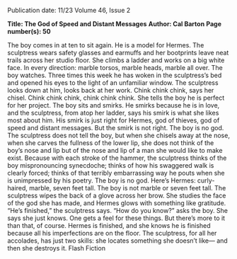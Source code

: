 Publication date: 11/23
Volume 46, Issue 2

**Title: The God of Speed and Distant Messages**
**Author: Cal Barton**
**Page number(s): 50**

The boy comes in at ten to sit again. 
He is a model for Hermes. The sculptress 
wears safety glasses and earmuffs and 
her bootprints leave neat trails across 
her studio floor. She climbs a ladder 
and works on a big white face. In every 
direction: marble torsos, marble heads, 
marble all over. 
The boy watches. Three times this 
week he has woken in the sculptress’s 
bed and opened his eyes to the light of 
an unfamiliar window. The sculptress 
looks down at him, looks back at her 
work. Chink chink chink, says her 
chisel. Chink chink chink, chink chink 
chink. She tells the boy he is perfect 
for her project. The boy sits and smirks. 
He smirks because he is in love, and 
the sculptress, from atop her ladder, 
says his smirk is what she likes most 
about him. His smirk is just right for 
Hermes, god of thieves, god of speed 
and distant messages. 
But the smirk is not right. The boy is 
no god. The sculptress does not tell the 
boy, but when she chisels away at the nose, 
when she carves the fullness of the lower 
lip, she does not think of the boy’s nose 
and lip but of the nose and lip of a man 
she would like to make exist. Because with 
each stroke of the hammer, the sculptress 
thinks of the boy mispronouncing 
synecdoche; thinks of how his swaggered 
walk is clearly forced; thinks of that 
terribly embarrassing way he pouts when 
she is unimpressed by his poetry. The boy 
is no god. Here’s Hermes: curly-haired, 
marble, seven feet tall. The boy is not 
marble or seven feet tall. 
The sculptress wipes the back of 
a glove across her brow. She studies 
the face of the god she has made, and 
Hermes glows with something like 
gratitude. “He’s finished,” the sculptress 
says. “How do you know?” asks the 
boy. She says she just knows. One 
gets a feel for these things. But there’s 
more to it than that, of course. Hermes 
is finished, and she knows he is 
finished because all his imperfections 
are on the floor. The sculptress, for 
all her accolades, has just two skills: she 
locates something she doesn’t like—
and then she destroys it.
Flash Fiction